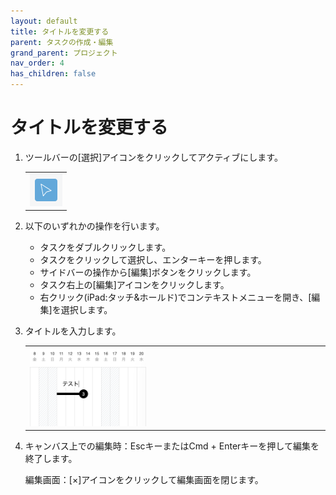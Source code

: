 ```yaml
---
layout: default
title: タイトルを変更する
parent: タスクの作成・編集
grand_parent: プロジェクト
nav_order: 4
has_children: false
---
```


# タイトルを変更する

1. ツールバーの[選択]アイコンをクリックしてアクティブにします。

   <table><tr><td>
   <img src="/assets/images/activetool-selection.png" width="52px">
   </td></tr></table>
    
2. 以下のいずれかの操作を行います。
    - タスクをダブルクリックします。
    - タスクをクリックして選択し、エンターキーを押します。
    - サイドバーの操作から[編集]ボタンをクリックします。
    - タスク右上の[編集]アイコンをクリックします。
    - 右クリック(iPad:タッチ&ホールド)でコンテキストメニューを開き、[編集]を選択します。

3. タイトルを入力します。

   <table><tr><td>
   <img src="/assets/images/projects/task/change-title/1.png" width="40%">
   </td></tr></table>

4. キャンバス上での編集時：EscキーまたはCmd + Enterキーを押して編集を終了します。

   編集画面：[×]アイコンをクリックして編集画面を閉じます。